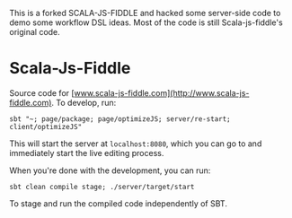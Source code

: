 This is a forked SCALA-JS-FIDDLE and hacked some server-side code to demo some workflow DSL ideas. 
Most of the code is still Scala-js-fiddle's original code. 


Scala-Js-Fiddle
==============

Source code for [www.scala-js-fiddle.com](http://www.scala-js-fiddle.com). To develop, run:

```
sbt "~; page/package; page/optimizeJS; server/re-start; client/optimizeJS"
```

This will start the server at `localhost:8080`, which you can go to and immediately start the live editing process.

When you're done with the development, you can run:

```
sbt clean compile stage; ./server/target/start
```

To stage and run the compiled code independently of SBT.
